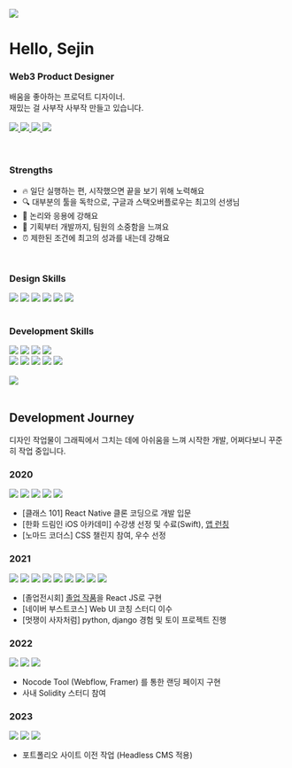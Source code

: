 <a href="https://hits.seeyoufarm.com"><img src="https://hits.seeyoufarm.com/api/count/incr/badge.svg?url=https%3A%2F%2Fgithub.com%2Fsejinxjung%2Fsejinxjung&count_bg=%2379C83D&title_bg=%23555555&icon=&icon_color=%23E7E7E7&title=hits&edge_flat=false"/></a>

<h1>Hello,&nbsp;Sejin</h1>
<h3>Web3 Product Designer</h3>
배움을 좋아하는 프로덕트 디자이너.<br/>재밌는 걸 사부작 사부작 만들고 있습니다.<br/>
<br/>
<div>
  <a href="https://github.com/sejinxjung">
    <img src="https://img.shields.io/badge/GitHub @sejinxjung-181717?style=for-the-badge&logo=GitHub&logoColor=white"/>
  </a>
  <a href="https://twitter.com/0x3den">
    <img src="https://img.shields.io/badge/Twitter @0x3den-1D9BF0?style=for-the-badge&logo=Twitter&logoColor=white"/>
  </a>
  <a href="https://medium.com/@0x3den">
    <img src="https://img.shields.io/badge/Medium @0x3den-000000?style=for-the-badge&logo=Medium&logoColor=white"/>
  </a>
  <a href="https://www.linkedin.com/in/sejinjung/">
    <img src="https://img.shields.io/badge/LinkedIn @sejinjung-0A66C2?style=for-the-badge&logo=LinkedIn&logoColor=white"/>
  </a>
</div><br/><br/>

<h3>Strengths</h3>

- 🔥 일단 실행하는 편, 시작했으면 끝을 보기 위해 노력해요
- 🔍 대부분의 툴을 독학으로, 구글과 스택오버플로우는 최고의 선생님
- 🤔 논리와 응용에 강해요
- 🥰 기획부터 개발까지, 팀원의 소중함을 느껴요
- ⏰ 제한된 조건에 최고의 성과를 내는데 강해요
<br/>
<h3>Design Skills</h3>
<div>
  <img src="https://img.shields.io/badge/Figma-F24E1E?style=for-the-badge&logo=Figma&logoColor=white"/>
  <img src="https://img.shields.io/badge/Framer-0055FF?style=for-the-badge&logo=Framer&logoColor=white"/>
  <img src="https://img.shields.io/badge/Webflow-4353FF?style=for-the-badge&logo=Webflow&logoColor=white"/>
  <img src="https://img.shields.io/badge/Adobe Illustrator-FF9A00?style=for-the-badge&logo=AdobeIllustrator&logoColor=black"/>
  <img src="https://img.shields.io/badge/Adobe Photoshop-31A8FF?style=for-the-badge&logo=AdobePhotoshop&logoColor=black"/>
  <img src="https://img.shields.io/badge/AdobeAfter Effects-9999FF?style=for-the-badge&logo=AdobeAfterEffects&logoColor=black"/>
</div>
<br/>
<h3>Development Skills</h3>
<div>
  <img src="https://img.shields.io/badge/React-61DAFB?style=for-the-badge&logo=React&logoColor=black"/>
  <img src="https://img.shields.io/badge/Next.js-000000?style=for-the-badge&logo=Next.js&logoColor=white"/>
  <img src="https://img.shields.io/badge/TypeScript-3178C6?style=for-the-badge&logo=TypeScript&logoColor=white"/>
  <img src="https://img.shields.io/badge/JavaScript-F7DF1E?style=for-the-badge&logo=JavaScript&logoColor=black"/>
 <br/>
  <img src="https://img.shields.io/badge/HTML5-E34F26?style=for-the-badge&logo=HTML5&logoColor=white"/>
  <img src="https://img.shields.io/badge/CSS3-1572B6?style=for-the-badge&logo=CSS3&logoColor=white"/>
  <img src="https://img.shields.io/badge/styled-components-DB7093?style=for-the-badge&logo=styled-components&logoColor=white"/>
  <img src="https://img.shields.io/badge/SASS-CC6699?style=for-the-badge&logo=SASS&logoColor=white"/>
  <img src="https://img.shields.io/badge/TailwindCSS-06B6D4?style=for-the-badge&logo=TailwindCSS&logoColor=white"/>
</div><br/>
<img src="https://github-readme-stats.vercel.app/api/top-langs/?username=sejinxjung&layout=compact"><br><br>

<h2>Development Journey</h2>
디자인 작업물이 그래픽에서 그치는 데에 아쉬움을 느껴 시작한 개발, 어쩌다보니 꾸준히 작업 중입니다.
<h3>2020</h3>
<div>
  <img src="https://img.shields.io/badge/Swift-F05138?style=for-the-badge&logo=Swift&logoColor=white"/>
  <img src="https://img.shields.io/badge/React-61DAFB?style=for-the-badge&logo=React&logoColor=black"/>
  <img src="https://img.shields.io/badge/JavaScript-F7DF1E?style=for-the-badge&logo=JavaScript&logoColor=black"/>
  <img src="https://img.shields.io/badge/styled-components-DB7093?style=for-the-badge&logo=styled-components&logoColor=white"/>
  <img src="https://img.shields.io/badge/CSS3-1572B6?style=for-the-badge&logo=CSS3&logoColor=white"/>
</div>

- [클래스 101] React Native 클론 코딩으로 개발 입문
- [한화 드림인 iOS 아카데미] 수강생 선정 및 수료(Swift), <a href="https://apps.apple.com/vg/app/스위칭/id1542290155">앱 런칭</a>
- [노마드 코더스] CSS 챌린지 참여, 우수 선정

<h3>2021</h3>
<div>
  <img src="https://img.shields.io/badge/React-61DAFB?style=for-the-badge&logo=React&logoColor=black"/>
  <img src="https://img.shields.io/badge/JavaScript-F7DF1E?style=for-the-badge&logo=JavaScript&logoColor=black"/>
  <img src="https://img.shields.io/badge/HTML5-E34F26?style=for-the-badge&logo=HTML5&logoColor=white"/>
  <img src="https://img.shields.io/badge/CSS3-1572B6?style=for-the-badge&logo=CSS3&logoColor=white"/>
  <img src="https://img.shields.io/badge/styled-components-DB7093?style=for-the-badge&logo=styled-components&logoColor=white"/>
  <img src="https://img.shields.io/badge/SASS-CC6699?style=for-the-badge&logo=SASS&logoColor=white"/>
  <img src="https://img.shields.io/badge/Django-092E20?style=for-the-badge&logo=Django&logoColor=white"/>
  <img src="https://img.shields.io/badge/Python-3776AB?style=for-the-badge&logo=Python&logoColor=white"/>
  <img src="https://img.shields.io/badge/Bootstrap-7952B3?style=for-the-badge&logo=Bootstrap&logoColor=white"/>
</div>

- [졸업전시회] <a href="https://blinker2021.vercel.app/">졸업 작품</a>을 React JS로 구현
- [네이버 부스트코스] Web UI 코칭 스터디 이수
- [멋쟁이 사자처럼] python, django 경험 및 토이 프로젝트 진행

<h3>2022</h3>
<div>
  <img src="https://img.shields.io/badge/Framer-0055FF?style=for-the-badge&logo=Framer&logoColor=white"/>
  <img src="https://img.shields.io/badge/Webflow-4353FF?style=for-the-badge&logo=Webflow&logoColor=white"/>
  <img src="https://img.shields.io/badge/Solidity-363636?style=for-the-badge&logo=Solidity&logoColor=white"/>
</div>

- Nocode Tool (Webflow, Framer) 를 통한 랜딩 페이지 구현 
- 사내 Solidity 스터디 참여

<h3>2023</h3>
<div>
  <img src="https://img.shields.io/badge/Next.js-000000?style=for-the-badge&logo=Next.js&logoColor=white"/>
  <img src="https://img.shields.io/badge/TypeScript-3178C6?style=for-the-badge&logo=TypeScript&logoColor=white"/>
  <img src="https://img.shields.io/badge/TailwindCSS-06B6D4?style=for-the-badge&logo=TailwindCSS&logoColor=white"/>
</div>

- 포트폴리오 사이트 이전 작업 (Headless CMS 적용)
<br/>
